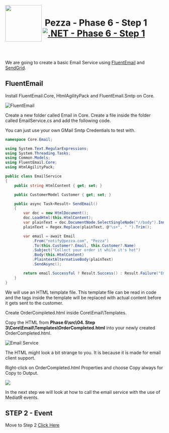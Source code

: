 <img align="left" width="116" height="116" src="../pezza-logo.png" />

# &nbsp;**Pezza - Phase 6 - Step 1** [![.NET - Phase 6 - Step 1](https://github.com/entelect-incubator/.NET/actions/workflows/dotnet-phase6-step1.yml/badge.svg)](https://github.com/entelect-incubator/.NET/actions/workflows/dotnet-phase6-step1.yml)

<br/><br/>

We are going to create a basic Email Service using [FluentEmail](https://github.com/lukencode/FluentEmail) and [SendGrid](https://sendgrid.com/).

## **FluentEmail**

Install FluentEmail.Core, HtmlAgilityPack and FluentEmail.Smtp on Core.

![FluentEmail](Assets/2021-01-17-22-57-42.png)

Create a new folder called Email in Core. Create a file inside the folder called EmailService.cs and add the following code.

You can just use your own GMail Smtp Credentials to test with.

```cs
namespace Core.Email;

using System.Text.RegularExpressions;
using System.Threading.Tasks;
using Common.Models;
using FluentEmail.Core;
using HtmlAgilityPack;

public class EmailService
{
	public string HtmlContent { get; set; }

	public CustomerModel Customer { get; set; }

	public async Task<Result> SendEmail()
	{
		var doc = new HtmlDocument();
		doc.LoadHtml(this.HtmlContent);
		var plainText = doc.DocumentNode.SelectSingleNode("//body").InnerText;
		plainText = Regex.Replace(plainText, @"\s+", " ").Trim();

		var email = await Email
			.From("notify@pezza.com", "Pezza")
			.To(this.Customer?.Email, this.Customer?.Name)
			.Subject("Collect your order it while it's hot")
			.Body(this.HtmlContent)
			.PlaintextAlternativeBody(plainText)
			.SendAsync();

		return email.Successful ? Result.Success() : Result.Failure("Email could not send");
	}
}
```

We will use an HTML template file. This template file can be read in code and the tags inside the template will be replaced with actual content before it gets sent to the customer.

Create OrderCompleted.html inside Core\Email\Templates.

Copy the HTML from **Phase 6\src\04. Step 3\Core\Email\Templates\OrderCompleted.html** into your newly created OrderCompleted.html.

![Email Service](Assets/2021-01-17-23-03-34.png)

The HTML might look a bit strange to you. It is because it is made for email client support.

Right-click on OrderCompleted.html Properties and choose Copy always for Copy to Output.

![](Assets/2021-01-19-07-54-33.png)

In the next step we will look at how to call the email service with the use of MediatR events.

## **STEP 2 - Event**

Move to Step 2
[Click Here](https://github.com/entelect-incubator/.NET/tree/master/Phase%206/Step%202) 